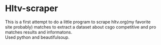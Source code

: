 # Hltv-scraper
This is a first attempt to do a little program to scrape hltv.org(my favorite site probably) matches to extract a dataset about csgo competitive and pro matches results and informatons.<br>
Used python and beautifulsoup.

